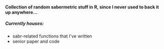#### Collection of random sabermetric stuff in R, since I never used to back it up anywhere...

##### Currently houses:  
* sabr-related functions that I've written
* senior paper and code

